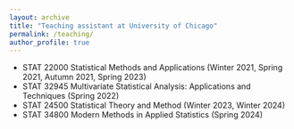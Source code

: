 ```yaml
---
layout: archive
title: "Teaching assistant at University of Chicago"
permalink: /teaching/
author_profile: true
---
```


<!-- Teaching -->



- STAT 22000 Statistical Methods and Applications (Winter 2021, Spring 2021, Autumn 2021, Spring 2023)
- STAT 32945 Multivariate Statistical Analysis: Applications and Techniques (Spring 2022)
- STAT 24500 Statistical Theory and Method (Winter 2023, Winter 2024)
- STAT 34800 Modern Methods in Applied Statistics (Spring 2024)
